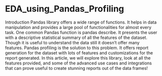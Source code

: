 # EDA_using_Pandas_Profiling
Introduction
Pandas library offers a wide range of functions. It helps in data manipulation and provides a large pool of functionalities for almost every task. One common Pandas function is pandas describe. It presents the user with a descriptive statistical summary of all the features of the dataset. Though it is useful to understand the data still it doesn’t offer many features.
Pandas profiling is the solution to this problem. It offers report generation for the dataset with lots of features and customizations for the report generated. In this article, we will explore this library, look at all the features provided, and some of the advanced use cases and integrations that can prove useful to create stunning reports out of the data frames!
